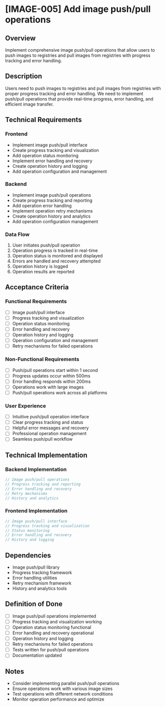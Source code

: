 # [IMAGE-005] Add image push/pull operations

## Overview

Implement comprehensive image push/pull operations that allow users to push images to registries and pull images from registries with progress tracking and error handling.

## Description

Users need to push images to registries and pull images from registries with proper progress tracking and error handling. We need to implement push/pull operations that provide real-time progress, error handling, and efficient image transfer.

## Technical Requirements

### Frontend

- Implement image push/pull interface
- Create progress tracking and visualization
- Add operation status monitoring
- Implement error handling and recovery
- Create operation history and logging
- Add operation configuration and management

### Backend

- Implement image push/pull operations
- Create progress tracking and reporting
- Add operation error handling
- Implement operation retry mechanisms
- Create operation history and analytics
- Add operation configuration management

### Data Flow

1. User initiates push/pull operation
2. Operation progress is tracked in real-time
3. Operation status is monitored and displayed
4. Errors are handled and recovery attempted
5. Operation history is logged
6. Operation results are reported

## Acceptance Criteria

### Functional Requirements

- [ ] Image push/pull interface
- [ ] Progress tracking and visualization
- [ ] Operation status monitoring
- [ ] Error handling and recovery
- [ ] Operation history and logging
- [ ] Operation configuration and management
- [ ] Retry mechanisms for failed operations

### Non-Functional Requirements

- [ ] Push/pull operations start within 1 second
- [ ] Progress updates occur within 500ms
- [ ] Error handling responds within 200ms
- [ ] Operations work with large images
- [ ] Push/pull operations work across all platforms

### User Experience

- [ ] Intuitive push/pull operation interface
- [ ] Clear progress tracking and status
- [ ] Helpful error messages and recovery
- [ ] Professional operation management
- [ ] Seamless push/pull workflow

## Technical Implementation

### Backend Implementation

```rust
// Image push/pull operations
// Progress tracking and reporting
// Error handling and recovery
// Retry mechanisms
// History and analytics
```

### Frontend Implementation

```typescript
// Image push/pull interface
// Progress tracking and visualization
// Status monitoring
// Error handling and recovery
// History and logging
```

## Dependencies

- Image push/pull library
- Progress tracking framework
- Error handling utilities
- Retry mechanism framework
- History and analytics tools

## Definition of Done

- [ ] Image push/pull operations implemented
- [ ] Progress tracking and visualization working
- [ ] Operation status monitoring functional
- [ ] Error handling and recovery operational
- [ ] Operation history and logging
- [ ] Retry mechanisms for failed operations
- [ ] Tests written for push/pull operations
- [ ] Documentation updated

## Notes

- Consider implementing parallel push/pull operations
- Ensure operations work with various image sizes
- Test operations with different network conditions
- Monitor operation performance and optimize
